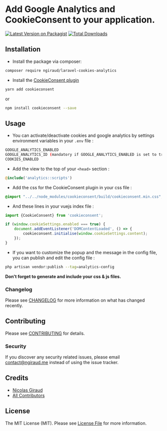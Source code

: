 # Add Google Analytics and CookieConsent to your application.

[![Latest Version on Packagist](https://img.shields.io/packagist/v/ngiraud/laravel-cookies-analytics.svg?style=flat-square)](https://packagist.org/packages/ngiraud/laravel-cookies-analytics)
[![Total Downloads](https://img.shields.io/packagist/dt/ngiraud/laravel-cookies-analytics.svg?style=flat-square)](https://packagist.org/packages/ngiraud/laravel-cookies-analytics)

## Installation

- Install the package via composer:

```bash
composer require ngiraud/laravel-cookies-analytics
```


- Install the [CookieConsent plugin](https://github.com/insites/cookieconsent)
```bash
yarn add cookieconsent
```
or
```bash
npm install cookieconsent --save
```

## Usage

- You can activate/deactivate cookies and google analytics by settings environment variables in your `.env` file :
```bash
GOOGLE_ANALYTICS_ENABLED
GOOGLE_ANALYTICS_ID (mandatory if GOOGLE_ANALYTICS_ENABLED is set to true)
COOKIES_ENABLED
```


- Add the view to the top of your `<head>` section :
``` php
@include('analytics::scripts')
```

- Add the css for the CookieConsent plugin in your css file :
```css
@import "../../node_modules/cookieconsent/build/cookieconsent.min.css";
```


- And these lines in your vuejs index file :
```js
import {CookieConsent} from 'cookieconsent';

if (window.cookieSettings.enabled === true) {
    document.addEventListener('DOMContentLoaded', () => {
        cookieconsent.initialise(window.cookieSettings.content);
    });
}
```

- If you want to customize the popup and the message in the config file, you can publish and edit the config file :
```bash
php artisan vendor:publish --tag=analytics-config
```


**Don't forget to generate and include your css & js files.**

### Changelog

Please see [CHANGELOG](CHANGELOG.md) for more information on what has changed recently.

## Contributing

Please see [CONTRIBUTING](CONTRIBUTING.md) for details.

### Security

If you discover any security related issues, please email contact@ngiraud.me instead of using the issue tracker.

## Credits

- [Nicolas Giraud](https://github.com/ngiraud)
- [All Contributors](../../contributors)

## License

The MIT License (MIT). Please see [License File](LICENSE.md) for more information.
